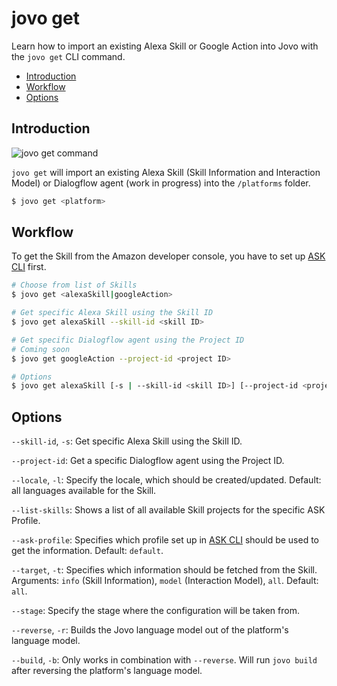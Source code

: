 # jovo get

Learn how to import an existing Alexa Skill or Google Action into Jovo with the `jovo get` CLI command.

* [Introduction](#introduction)
* [Workflow](#workflow)
* [Options](#options)


## Introduction

![jovo get command](../img/jovo-get.png "jovo get command")

`jovo get` will import an existing Alexa Skill (Skill Information and Interaction Model) or Dialogflow agent (work in progress) into the `/platforms` folder. 

```sh
$ jovo get <platform>
```

## Workflow

To get the Skill from the Amazon developer console, you have to set up [ASK CLI](https://developer.amazon.com/docs/smapi/quick-start-alexa-skills-kit-command-line-interface.html) first.

```sh
# Choose from list of Skills
$ jovo get <alexaSkill|googleAction>

# Get specific Alexa Skill using the Skill ID
$ jovo get alexaSkill --skill-id <skill ID>

# Get specific Dialogflow agent using the Project ID
# Coming soon
$ jovo get googleAction --project-id <project ID>

# Options
$ jovo get alexaSkill [-s | --skill-id <skill ID>] [--project-id <project ID>] [-l | --locale] [--list-skills] [--ask-profile] [-t | --target <target>] [--stage <stage>] [-r | --reverse] [-b | --build]
```

## Options

`--skill-id`, `-s`: Get specific Alexa Skill using the Skill ID.

`--project-id`: Get a specific Dialogflow agent using the Project ID.

`--locale`, `-l`: Specify the locale, which should be created/updated. Default: all languages available for the Skill.

`--list-skills`: Shows a list of all available Skill projects for the specific ASK Profile.

`--ask-profile`: Specifies which profile set up in [ASK CLI](https://developer.amazon.com/docs/smapi/quick-start-alexa-skills-kit-command-line-interface.html) should be used to get the information. Default: `default`.

`--target`, `-t`: Specifies which information should be fetched from the Skill. Arguments: `info` (Skill Information), `model` (Interaction Model), `all`. Default: `all`.

`--stage`: Specify the stage where the configuration will be taken from.

`--reverse`, `-r`: Builds the Jovo language model out of the platform's language model.

`--build`, `-b`: Only works in combination with `--reverse`. Will run `jovo build` after reversing the platform's language model.


<!--[metadata]: {"description": "Learn how to import an existing Alexa Skill or Google Action into Jovo with the jovo get CLI command.",
                "route": "cli/get"}-->
